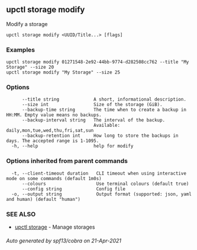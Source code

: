 ## upctl storage modify

Modify a storage

```
upctl storage modify <UUID/Title...> [flags]
```

### Examples

```
upctl storage modify 01271548-2e92-44bb-9774-d282508cc762 --title "My Storage" --size 20
upctl storage modify "My Storage" --size 25
```

### Options

```
      --title string             A short, informational description.
      --size int                 Size of the storage (GiB).
      --backup-time string       The time when to create a backup in HH:MM. Empty value means no backups.
      --backup-interval string   The interval of the backup.
                                 Available: daily,mon,tue,wed,thu,fri,sat,sun
      --backup-retention int     How long to store the backups in days. The accepted range is 1-1095.
  -h, --help                     help for modify
```

### Options inherited from parent commands

```
  -t, --client-timeout duration   CLI timeout when using interactive mode on some commands (default 1m0s)
      --colours                   Use terminal colours (default true)
      --config string             Config file
  -o, --output string             Output format (supported: json, yaml and human) (default "human")
```

### SEE ALSO

* [upctl storage](upctl_storage.md)	 - Manage storages

###### Auto generated by spf13/cobra on 21-Apr-2021
